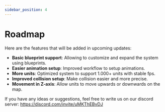 ```yaml
---
sidebar_position: 4
---
```


# Roadmap

Here are the features that will be added in upcoming updates:

- **Basic blueprint support**: Allowing to customize and expand the system using blueprints.
- **Easier animation setup**: Improved workflow to setup animations.
- **More units**: Optimized system to support 1.000+ units with stable fps.
- **Improved collision setup**: Make collision easier and more precise.
- **Movement in Z-axis**: Allow units to move upwards or downwards on the map.

If you have any ideas or suggestions, feel free to write us on our discord server: https://discord.com/invite/uMKThEBvDJ
